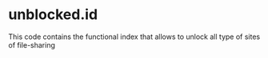 # unblocked.id
This code contains the functional index that allows to unlock all type of sites of file-sharing
